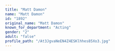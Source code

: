 ```yaml
---
title: "Matt Damon"
name: "Matt Damon"
id: "1892"
original_name: "Matt Damon"
known_for_department: "Acting"
gender: "2"
adult: "false"
profile_path: "/At3JgvaNeEN4Z4ESKlhhes85Xo3.jpg"
---
```

